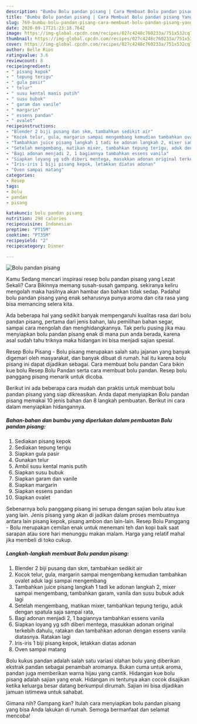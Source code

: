 ```yaml
---
description: "Bumbu Bolu pandan pisang | Cara Membuat Bolu pandan pisang Yang Menggugah Selera"
title: "Bumbu Bolu pandan pisang | Cara Membuat Bolu pandan pisang Yang Menggugah Selera"
slug: 769-bumbu-bolu-pandan-pisang-cara-membuat-bolu-pandan-pisang-yang-menggugah-selera
date: 2020-09-17T21:23:18.764Z
image: https://img-global.cpcdn.com/recipes/027c4248c760233a/751x532cq70/bolu-pandan-pisang-foto-resep-utama.jpg
thumbnail: https://img-global.cpcdn.com/recipes/027c4248c760233a/751x532cq70/bolu-pandan-pisang-foto-resep-utama.jpg
cover: https://img-global.cpcdn.com/recipes/027c4248c760233a/751x532cq70/bolu-pandan-pisang-foto-resep-utama.jpg
author: Belle Rios
ratingvalue: 3.6
reviewcount: 8
recipeingredient:
- " pisang kepok"
- " tepung terigu"
- " gula pasir"
- " telur"
- " susu kental manis putih"
- " susu bubuk"
- " garam dan vanile"
- " margarin"
- " essens pandan"
- " ovalet"
recipeinstructions:
- "Blender 2 biji pusang dan skm, tambahkan sedikit air"
- "Kocok telur, gula, margarin sampai mengembang kemudian tambahkan ovalet aduk lagi sampai mengembang"
- "Tambahkan juice pisang langkah 1 tadi ke adonan langkah 2, mixer sampai mengembang, tambahkan garam, vanila dan susu bubuk aduk lagi"
- "Setelah mengembang, matikan mixer, tambahkan tepung terigu, aduk dengan spatula saja sampai rata,"
- "Bagi adonan menjadi 2, 1 bagiannya tambahkan essens vanila"
- "Siapkan loyang yg sdh diberi mentega, masukkan adonan original terkebih dahulu, ratakan dan tambahkan adonan dengan essens vanila diatasnya. Ratakan lagi"
- "Iris-iris 1 biji pisang kepok, letakkan diatas adonan"
- "Oven sampai matang"
categories:
- Resep
tags:
- bolu
- pandan
- pisang

katakunci: bolu pandan pisang 
nutrition: 298 calories
recipecuisine: Indonesian
preptime: "PT15M"
cooktime: "PT35M"
recipeyield: "2"
recipecategory: Dinner

---
```



![Bolu pandan pisang](https://img-global.cpcdn.com/recipes/027c4248c760233a/751x532cq70/bolu-pandan-pisang-foto-resep-utama.jpg)

Kamu Sedang mencari inspirasi resep bolu pandan pisang yang Lezat Sekali? Cara Bikinnya memang susah-susah gampang. sekiranya keliru mengolah maka hasilnya akan hambar dan bahkan tidak sedap. Padahal bolu pandan pisang yang enak seharusnya punya aroma dan cita rasa yang bisa memancing selera kita.

Ada beberapa hal yang sedikit banyak mempengaruhi kualitas rasa dari bolu pandan pisang, pertama dari jenis bahan, lalu pemilihan bahan segar, sampai cara mengolah dan menghidangkannya. Tak perlu pusing jika mau menyiapkan bolu pandan pisang enak di mana pun anda berada, karena asal sudah tahu triknya maka hidangan ini bisa menjadi sajian spesial.

Resep Bolu Pisang - Bolu pisang merupakan salah satu jajanan yang banyak digemari oleh masyarakat, dan banyak dibuat di rumah. hal itu karena bolu pisang ini dapat dijadikan sebagai. Cara membuat bolu pandan Cara bikin kue bolu Resep Bolu Pandan serta cara membuat bolu pandan. Resep bolu panggang pisang menarik untuk dicoba.


Berikut ini ada beberapa cara mudah dan praktis untuk membuat bolu pandan pisang yang siap dikreasikan. Anda dapat menyiapkan Bolu pandan pisang memakai 10 jenis bahan dan 8 langkah pembuatan. Berikut ini cara dalam menyiapkan hidangannya.

<!--inarticleads1-->

##### Bahan-bahan dan bumbu yang diperlukan dalam pembuatan Bolu pandan pisang:

1. Sediakan  pisang kepok
1. Sediakan  tepung terigu
1. Siapkan  gula pasir
1. Gunakan  telur
1. Ambil  susu kental manis putih
1. Siapkan  susu bubuk
1. Siapkan  garam dan vanile
1. Siapkan  margarin
1. Siapkan  essens pandan
1. Siapkan  ovalet


Sebenarnya bolu panggang pisang ini serupa dengan sajian bolu atau kue yang lain. Jenis pisang yang akan di jadikan dalam proses membuatnya antara lain pisang kepok, pisang ambon dan lain-lain. Resep Bolu Panggang - Bolu merupakan cemilan enak untuk menemani teh dan kopi baik saat sarapan atau sore hari menunggu makan malam. Harga yang relatif mahal jika membeli di toko cukup. 

<!--inarticleads2-->

##### Langkah-langkah membuat Bolu pandan pisang:

1. Blender 2 biji pusang dan skm, tambahkan sedikit air
1. Kocok telur, gula, margarin sampai mengembang kemudian tambahkan ovalet aduk lagi sampai mengembang
1. Tambahkan juice pisang langkah 1 tadi ke adonan langkah 2, mixer sampai mengembang, tambahkan garam, vanila dan susu bubuk aduk lagi
1. Setelah mengembang, matikan mixer, tambahkan tepung terigu, aduk dengan spatula saja sampai rata,
1. Bagi adonan menjadi 2, 1 bagiannya tambahkan essens vanila
1. Siapkan loyang yg sdh diberi mentega, masukkan adonan original terkebih dahulu, ratakan dan tambahkan adonan dengan essens vanila diatasnya. Ratakan lagi
1. Iris-iris 1 biji pisang kepok, letakkan diatas adonan
1. Oven sampai matang


Bolu kukus pandan adalah salah satu variasi olahan bolu yang diberikan ekstrak pandan sebagai penambah aromanya. Bukan cuma untuk aroma, pandan juga memberikan warna hijau yang cantik. Hidangan kue bolu pisang adalah sajian yang enak. Hidangan ini tentunya akan cocok disajikan ketika keluarga besar datang berkumpul dirumah. Sajian ini bisa dijadikan jamuan istimewa untuk sahabat. 

Gimana nih? Gampang kan? Itulah cara menyiapkan bolu pandan pisang yang bisa Anda lakukan di rumah. Semoga bermanfaat dan selamat mencoba!
